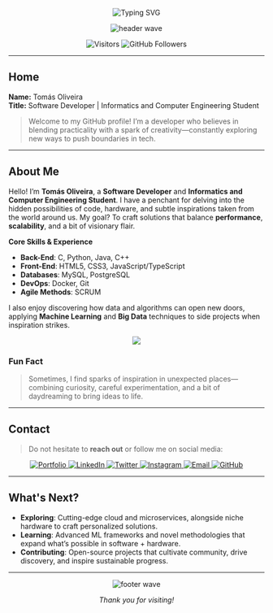 <!--
========================================================================
🔹🔹🔹🔹🔹🔹🔹🔹🔹🔹🔹🔹🔹🔹🔹🔹🔹🔹🔹🔹🔹🔹🔹🔹🔹🔹🔹🔹🔹🔹🔹🔹
README PROFILE - Tomás Oliveira
With subtle references to creativity, nature, and tech exploration.
========================================================================
-->

<!--
==================================================
   HEADER - Animated Banner
==================================================
-->
<div align="center">
  
  <!-- Animated Typing Title (Typing SVG) -->
  <img 
    src="https://readme-typing-svg.herokuapp.com?font=Fira+Code&size=25&pause=1000&color=1E90FF&width=600&lines=Hi%2C+I'm+Tom%C3%A1s+Oliveira!;Software+Developer+%7C+Eng.+Student;Passionate+about+Innovation+%26+Tech"
    alt="Typing SVG"
  />
  
  <!-- Interactive Wave Top (Capsule Render) -->
  <img 
    src="https://capsule-render.vercel.app/api?type=waving&height=100&section=header&color=1E90FF"
    alt="header wave"
  />

  <!-- Quick badges row (visitors, stars, etc.) -->
  <p>
    <img 
      src="https://visitor-badge.laobi.icu/badge?page_id=tomasoliveirz.visitor-badge" 
      alt="Visitors"
    />
    <img 
      src="https://img.shields.io/github/followers/tomasoliveirz?label=Follow&style=social" 
      alt="GitHub Followers"
    />
  </p>
  
</div>

---

<!--
==================================================
   1) HOME SECTION
==================================================
-->
## **Home** 

**Name:** Tomás Oliveira  
**Title:** Software Developer | Informatics and Computer Engineering Student

> Welcome to my GitHub profile! I’m a developer who believes in blending practicality with a spark of creativity—constantly exploring new ways to push boundaries in tech.

---

<!--
==================================================
   3) ABOUT ME SECTION
==================================================
-->
## **About Me**

Hello! I’m **Tomás Oliveira**, a **Software Developer** and **Informatics and Computer Engineering Student**. I have a penchant for delving into the hidden possibilities of code, hardware, and subtle inspirations taken from the world around us. My goal? To craft solutions that balance **performance**, **scalability**, and a bit of visionary flair.

**Core Skills & Experience**  
- **Back-End**: C, Python, Java, C++  
- **Front-End**: HTML5, CSS3, JavaScript/TypeScript  
- **Databases**: MySQL, PostgreSQL 
- **DevOps**: Docker, Git
- **Agile Methods**: SCRUM  

I also enjoy discovering how data and algorithms can open new doors, applying **Machine Learning** and **Big Data** techniques to side projects when inspiration strikes.

<!-- Badges representing technologies (using skillicons.dev) -->
<p align="center">
  <img src="https://skillicons.dev/icons?i=nodejs,python,java,cpp,react,vue,html,css,js,ts,mongodb,mysql,docker,git" />
</p>

### **Fun Fact**
> Sometimes, I find sparks of inspiration in unexpected places—combining curiosity, careful experimentation, and a bit of daydreaming to bring ideas to life.

---

<!--
==================================================
   4) CONTACT SECTION
==================================================
-->
## **Contact**

> Do not hesitate to **reach out** or follow me on social media:

<div align="center">
  
  <!-- Portfolio -->
  <a href="https://tomasoliveirz.github.io" target="_blank">
    <img 
      src="https://img.shields.io/badge/-Portfolio-%231E90FF?style=for-the-badge&logo=google-chrome&logoColor=white"
      alt="Portfolio"
    />
  </a>

  <!-- LinkedIn -->
  <a href="https://www.linkedin.com/in/tom%C3%A1s-oliveira-52966422b/" target="_blank">
    <img 
      src="https://img.shields.io/badge/-LinkedIn-%230077B5?style=for-the-badge&logo=linkedin&logoColor=white"
      alt="LinkedIn"
    />
  </a>

  <!-- Twitter -->
  <a href="https://twitter.com/tomasoliveirz" target="_blank">
    <img 
      src="https://img.shields.io/badge/-Twitter-%231DA1F2?style=for-the-badge&logo=twitter&logoColor=white"
      alt="Twitter"
    />
  </a>

  <!-- Instagram -->
  <a href="https://instagram.com/tomasoliveirz" target="_blank">
    <img 
      src="https://img.shields.io/badge/-Instagram-%23E4405F?style=for-the-badge&logo=instagram&logoColor=white"
      alt="Instagram"
    />
  </a>
  
  <!-- Email -->
  <a href="mailto:tomasferreiradeoliveira@gmail.com" target="_blank">
    <img 
      src="https://img.shields.io/badge/-Email-%23D14836?style=for-the-badge&logo=gmail&logoColor=white" 
      alt="Email"
    />
  </a>
  
  <!-- GitHub -->
  <a href="https://github.com/tomasoliveirz" target="_blank">
    <img 
      src="https://img.shields.io/badge/-GitHub-%23181717?style=for-the-badge&logo=github&logoColor=white" 
      alt="GitHub"
    />
  </a>

</div>

---

<!--
==================================================
   EXTRA UNIQUE SECTION - e.g., "What's Next?"
==================================================
-->
## **What's Next?**

- **Exploring**: Cutting-edge cloud and microservices, alongside niche hardware to craft personalized solutions.  
- **Learning**: Advanced ML frameworks and novel methodologies that expand what’s possible in software + hardware.  
- **Contributing**: Open-source projects that cultivate community, drive discovery, and inspire sustainable progress.

---

<!--
==================================================
   FOOTER
==================================================
-->
<div align="center">
  
  <!-- Wave Footer (Capsule Render) -->
  <img 
    src="https://capsule-render.vercel.app/api?type=waving&height=100&section=footer&color=1E90FF"
    alt="footer wave"
  />

  *Thank you for visiting!*
</div>
